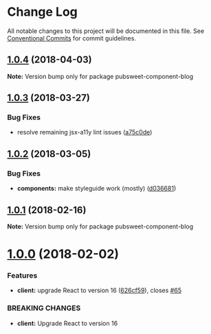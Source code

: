 # Change Log

All notable changes to this project will be documented in this file.
See [Conventional Commits](https://conventionalcommits.org) for commit guidelines.

<a name="1.0.4"></a>
## [1.0.4](https://gitlab.coko.foundation/pubsweet/pubsweet/compare/pubsweet-component-blog@1.0.3...pubsweet-component-blog@1.0.4) (2018-04-03)




**Note:** Version bump only for package pubsweet-component-blog

<a name="1.0.3"></a>
## [1.0.3](https://gitlab.coko.foundation/pubsweet/pubsweet/compare/pubsweet-component-blog@1.0.2...pubsweet-component-blog@1.0.3) (2018-03-27)


### Bug Fixes

* resolve remaining jsx-a11y lint issues ([a75c0de](https://gitlab.coko.foundation/pubsweet/pubsweet/commit/a75c0de))




<a name="1.0.2"></a>
## [1.0.2](https://gitlab.coko.foundation/pubsweet/pubsweet/compare/pubsweet-component-blog@1.0.1...pubsweet-component-blog@1.0.2) (2018-03-05)


### Bug Fixes

* **components:** make styleguide work (mostly) ([d036681](https://gitlab.coko.foundation/pubsweet/pubsweet/commit/d036681))




<a name="1.0.1"></a>

## [1.0.1](https://gitlab.coko.foundation/pubsweet/pubsweet/compare/pubsweet-component-blog@1.0.0...pubsweet-component-blog@1.0.1) (2018-02-16)

**Note:** Version bump only for package pubsweet-component-blog

<a name="1.0.0"></a>

# [1.0.0](https://gitlab.coko.foundation/pubsweet/pubsweet/compare/pubsweet-component-blog@0.3.5...pubsweet-component-blog@1.0.0) (2018-02-02)

### Features

* **client:** upgrade React to version 16 ([626cf59](https://gitlab.coko.foundation/pubsweet/pubsweet/commit/626cf59)), closes [#65](https://gitlab.coko.foundation/pubsweet/pubsweet/issues/65)

### BREAKING CHANGES

* **client:** Upgrade React to version 16
